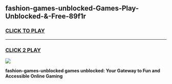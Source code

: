 
## fashion-games-unblocked-Games-Play-Unblocked-&-Free-89f1r
<h3>
<a href="https://premium76.site?title=fashion-games-unblocked&ref=24A">CLICK TO PLAY</a></h3>
<hr>

<h3>
<a href="https://premium76.site?title=fashion-games-unblocked&ref=24A">CLICK 2 PLAY</a>
  
</h3>

<a href="https://premium76.site?title=fashion-games-unblocked&ref=24A"><img src="https://clearcache.store/games.png"></a>


**fashion-games-unblocked games unblocked: Your Gateway to Fun and Accessible Online Gaming**
